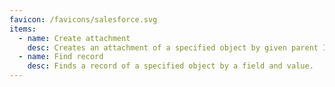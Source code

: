 ```yaml
---
favicon: /favicons/salesforce.svg
items:
  - name: Create attachment
    desc: Creates an attachment of a specified object by given parent ID.
  - name: Find record
    desc: Finds a record of a specified object by a field and value.
---
```


<script setup>
  import CustomListing from '../../components/CustomListing.vue'
</script>

<CustomListing />
